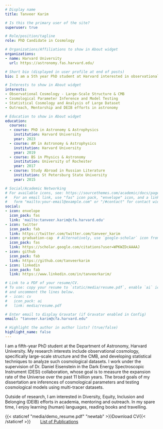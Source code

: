 ```yaml
---
# Display name
title: Tanveer Karim

# Is this the primary user of the site?
superuser: true

# Role/position/tagline
role: PhD Candidate in Cosmology

# Organizations/Affiliations to show in About widget
organizations:
- name: Harvard University
  url: https://astronomy.fas.harvard.edu/

# Short bio (displayed in user profile at end of posts)
bio: I am a 5th year PhD student at Harvard interested in observational cosmology and statistics as well as an interest in learning (human) languages.  

# Interests to show in About widget
interests:
- Observational Cosmology - Large-Scale Structure & CMB
- Cosmological Parameter Inference and Model Testing
- Statistical Cosmology and Analysis of Large Dataset
- Outreach, Mentorship and DEIB efforts in astronomy

# Education to show in About widget
education:
  courses:
  - course: PhD in Astronomy & Astrophysics
    institution: Harvard University
    year: 2023
  - course: AM in Astronomy & Astrophysics
    institution: Harvard University
    year: 2019
  - course: BS in Physics & Astronomy
    institution: University of Rochester
    year: 2017
  - course: Study Abroad in Russian Literature
    institution: St Petersburg State University
    year: 2015

# Social/Academic Networking
# For available icons, see: https://sourcethemes.com/academic/docs/page-builder/#icons
#   For an email link, use "fas" icon pack, "envelope" icon, and a link in the
#   form "mailto:your-email@example.com" or "/#contact" for contact widget.
social:
- icon: envelope
  icon_pack: fas
  link: 'mailto:tanveer.karim@cfa.harvard.edu'
- icon: twitter
  icon_pack: fab
  link: https://twitter.com/twitter.com/tanveer_karim
- icon: graduation-cap  # Alternatively, use `google-scholar` icon from `ai` icon pack
  icon_pack: fas
  link: https://scholar.google.com/citations?user=WPKWZDcAAAAJ
- icon: github
  icon_pack: fab
  link: https://github.com/tanveerkarim
- icon: linkedin
  icon_pack: fab
  link: https://www.linkedin.com/in/tanveerkarim/

# Link to a PDF of your resume/CV.
# To use: copy your resume to `static/media/resume.pdf`, enable `ai` icons in `params.toml`,
# and uncomment the lines below.
# - icon: cv
#   icon_pack: ai
#   link: media/resume.pdf

# Enter email to display Gravatar (if Gravatar enabled in Config)
email: "tanveer.karim@cfa.harvard.edu"

# Highlight the author in author lists? (true/false)
highlight_name: false
---
```


I am a fifth-year PhD student at the Department of Astronomy, Harvard University. My research interests include observational cosmology, specifically large-scale structure and the CMB, and developing statistical techniques to analyze such cosmological datasets. I work under the supervision of Dr. Daniel Eisenstein in the Dark Energy Spectroscopic Instrument (DESI) collaboration, whose goal is to measure the expansion rate of the Universe over the past 11 billion years. The broad goals of my dissertation are inferences of cosmological parameters and testing cosmological models using multi-tracer datasets.  

Outside of research, I am interested in Diversity, Equity, Inclusion and Belonging (DEIB) efforts in academia, mentoring and outreach. In my spare time, I enjoy learning (human) languages, reading books and travelling.

 {{< staticref "media/demo_resume.pdf" "newtab" >}}Download CV{{< /staticref >}} &nbsp;&nbsp;&nbsp;&nbsp;&nbsp;&nbsp; <a href="https://ui.adsabs.harvard.edu/#/public-libraries/thMaHd5yS-uXRpE6usfFmw">List of Publications</a>
